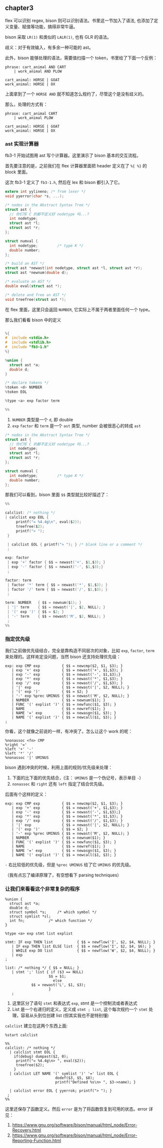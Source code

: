 ## chapter3

flex 可以识别 regex, bison 则可以识别语法。书里这一节加入了语法, 也添加了定义变量、赋值等功能，搞得非常牛逼。

bison 采取 `LR(1)` 和类似的 `LALR(1)`, 也有 GLR 的语法。

歧义：对于有效输入，有多余一种可能的 ast。

此外，bison 能够处理的语法，需要值扫描一个 token，书里给了下面一个反例：

```
phrase: cart_animal AND CART
	| work_animal AND PLOW
	
cart_animal: HORSE | GOAT
work_animal: HORSE | OX
```

上面拿到了一个 `HORSE AND` 就不知道怎么规约了，尽管这个是没有歧义的。

那么，处理的方式有：

```
phrase: cart_animal CART
    | work_animal PLOW

cart_animal: HORSE | GOAT
work_animal: HORSE | OX
```

### ast 实现计算器

fb3-1 开始试图用 ast 写个计算器。这里演示了 bison 基本的交互流程。

首先要注意的是，之前我们在 flex 计算器里面把 header 定义在了 `%{ %}` 的 block 里面。

这次 fb3-1 定义了 `fb3-1.h`, 然后在 lex 和 bison 都引入了它。

```c
extern int yylineno; /* from lexer */
void yyerror(char *s, ...);

/* nodes in the Abstract Syntax Tree */
struct ast {
  // 你们写 C 的都不定义好 nodetype 吗...?
  int nodetype;
  struct ast *l;
  struct ast *r;
};

struct numval {
  int nodetype;			/* type K */
  double number;
};

/* build an AST */
struct ast *newast(int nodetype, struct ast *l, struct ast *r);
struct ast *newnum(double d);

/* evaluate an AST */
double eval(struct ast *);

/* delete and free an AST */
void treefree(struct ast *);
```

在 flex 里面，这里只会返回 `NUMBER`, 它实际上不属于两者里面任何一个 type。

那么我们看看 bison 中的定义

```c

%{
#  include <stdio.h>
#  include <stdlib.h>
#  include "fb3-1.h"
%}

%union {
  struct ast *a;
  double d;
}

/* declare tokens */
%token <d> NUMBER
%token EOL

%type <a> exp factor term

%%
```

1. `NUMBER` 类型是一个 `d`, 即 double
2. `exp` `factor` 和 `term` 是一个 `ast` 类型,  number 会被很恶心的转成 `ast`

```c
/* nodes in the Abstract Syntax Tree */
struct ast {
  // 你们写 C 的都不定义好 nodetype 吗...?
  int nodetype;
  struct ast *l;
  struct ast *r;
};

struct numval {
  int nodetype;			/* type K */
  double number;
};
```

那我们可以看到，bison 里面 `$$` 类型就比较好描述了：

```c
%%

calclist: /* nothing */
| calclist exp EOL {
     printf("= %4.4g\n", eval($2));
     treefree($2);
     printf("> ");
 }

 | calclist EOL { printf("> "); } /* blank line or a comment */
 ;

exp: factor
 | exp '+' factor { $$ = newast('+', $1,$3); }
 | exp '-' factor { $$ = newast('-', $1,$3);}
 ;

factor: term
 | factor '*' term { $$ = newast('*', $1,$3); }
 | factor '/' term { $$ = newast('/', $1,$3); }
 ;

term: NUMBER   { $$ = newnum($1); }
 | '|' term    { $$ = newast('|', $2, NULL); }
 | '(' exp ')' { $$ = $2; }
 | '-' term    { $$ = newast('M', $2, NULL); }
 ;
%%

```

### 指定优先级

我们之前做优先级结合，完全是靠构造不同层次的对象，比如 `exp`, `factor`, `term` 来处理的。这样肯定没问题，当然 bison 还支持处理优先级：

```
exp: exp CMP exp          { $$ = newcmp($2, $1, $3); }
   | exp '+' exp          { $$ = newast('+', $1,$3); }
   | exp '-' exp          { $$ = newast('-', $1,$3);}
   | exp '*' exp          { $$ = newast('*', $1,$3); }
   | exp '/' exp          { $$ = newast('/', $1,$3); }
   | '|' exp              { $$ = newast('|', $2, NULL); }
   | '(' exp ')'          { $$ = $2; }
   | '-' exp %prec UMINUS { $$ = newast('M', $2, NULL); }
   | NUMBER               { $$ = newnum($1); }
   | FUNC '(' explist ')' { $$ = newfunc($1, $3); }
   | NAME                 { $$ = newref($1); }
   | NAME '=' exp         { $$ = newasgn($1, $3); }
   | NAME '(' explist ')' { $$ = newcall($1, $3); }
;
```

你看，这个就像之前说的一样，有冲突了。怎么让这个 work 的呢：

```
%nonassoc <fn> CMP
%right '='
%left '+' '-'
%left '*' '/'
%nonassoc '|' UMINUS
```

bison 遇到冲突的时候，利用上面的规则/优先级来处理：

1. 下面的比下面的优先结合，(注： `UMINUS` 是一个伪记号，表示单目 `-`）
2. `nonassoc` 和 `right` 还有 `left` 指定了结合优先级。

后面有个这样的定义：

```
exp: exp CMP exp          { $$ = newcmp($2, $1, $3); }
   | exp '+' exp          { $$ = newast('+', $1,$3); }
   | exp '-' exp          { $$ = newast('-', $1,$3);}
   | exp '*' exp          { $$ = newast('*', $1,$3); }
   | exp '/' exp          { $$ = newast('/', $1,$3); }
   | '|' exp              { $$ = newast('|', $2, NULL); }
   | '(' exp ')'          { $$ = $2; }
   | '-' exp %prec UMINUS { $$ = newast('M', $2, NULL); }
   | NUMBER               { $$ = newnum($1); }
   | FUNC '(' explist ')' { $$ = newfunc($1, $3); }
   | NAME                 { $$ = newref($1); }
   | NAME '=' exp         { $$ = newasgn($1, $3); }
   | NAME '(' explist ')' { $$ = newcall($1, $3); }
```

`-` 右比较低的优先级，但是 `%prec UMINUS` 给了它 `UMINUS` 的优先级。

（我有点忘了编译原理了，有空想看下 parsing techniques）

### 让我们来看看这个非常复杂的程序

```
%union {
  struct ast *a;
  double d;
  struct symbol *s;		/* which symbol */
  struct symlist *sl;
  int fn;			/* which function */
}

%type <a> exp stmt list explist
```



```
stmt: IF exp THEN list           { $$ = newflow('I', $2, $4, NULL); }
   | IF exp THEN list ELSE list  { $$ = newflow('I', $2, $4, $6); }
   | WHILE exp DO list           { $$ = newflow('W', $2, $4, NULL); }
   | exp
;

list: /* nothing */ { $$ = NULL; }
   | stmt ';' list { if ($3 == NULL)
	                $$ = $1;
                      else
			$$ = newast('L', $1, $3);
                    }
   ;
```

1. 这里区分了语句 `stmt` 和表达式 `exp`, stmt 是一个控制流或者表达式
2. List 是一个右递归的定义，定义成 `stmt ; list`, 这个每次规约一个 `stmt` 处理，容易从头到位创建 list (但其实我也不是特别懂)

`calclist` 建立在这两个东西上面:

```
%start calclist

%%
calclist: /* nothing */
  | calclist stmt EOL {
    if(debug) dumpast($2, 0);
     printf("= %4.4g\n> ", eval($2));
     treefree($2);
    }
  | calclist LET NAME '(' symlist ')' '=' list EOL {
                       dodef($3, $5, $8);
                       printf("Defined %s\n> ", $3->name); }

  | calclist error EOL { yyerrok; printf("> "); }
 ;
%%

```

这里还保存了函数定义。然后 `error` 是为了将函数恢复到可用的状态。error 详见：

1. https://www.gnu.org/software/bison/manual/html_node/Error-Recovery.html
2. https://www.gnu.org/software/bison/manual/html_node/Error-Reporting-Function.html


